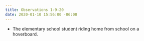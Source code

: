 ```yaml
---
title: Observations 1-9-20
date: 2020-01-10 15:56:00 -06:00
---
```


- The elementary school student riding home from school on a hoverboard.